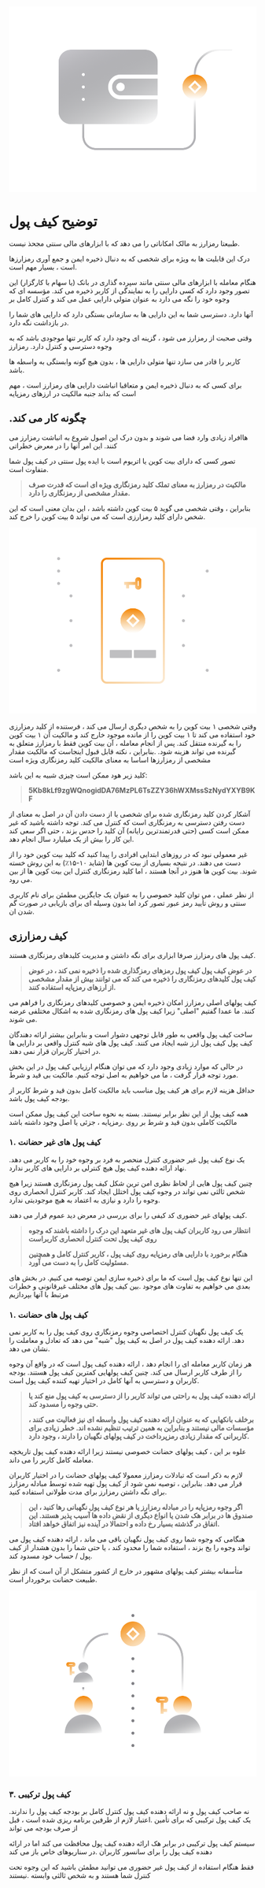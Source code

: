 ![](../images/02-main-l.png)

# توضیح کیف پول

طبیعتا  رمزارز به مالک امکاناتی را می دهد که با ابزارهای مالی سنتی مجحذ نیست.

درک این قابلیت ها به ویژه برای شخصی که به دنبال ذخیره ایمن و جمع آوری رمزارزها است ، بسیار مهم است.

هنگام معامله با ابزارهای مالی سنتی مانند سپرده گذاری در بانک (یا سهام با کارگزار) این تصور وجود دارد که کسی دارایی را به نمایندگی از کاربر ذخیره می کند. مؤسسه ای که وجوه خود را نگه می دارد به عنوان متولی دارایی عمل می کند و کنترل کامل بر

آنها دارد. دسترسی شما به این دارایی ها به سازمانی بستگی دارد که دارایی های شما را در بازداشت نگه دارد.

وقتی صحبت از رمزارز می شود ، گزینه ای وجود دارد که کاربر تنها موجودی باشد که به وجوه دسترسی و کنترل دارد. رمزارز

کاربر را قادر می سازد تنها متولی دارایی ها ، بدون هیچ گونه وابستگی به واسطه ها باشد.

برای کسی که به دنبال ذخیره ایمن و متعاقبا انباشت دارایی های رمزارز است ، مهم است که بداند جنبه مالکیت در ارزهای رمزپایه

## .چگونه کار می کند

هاافراد زیادی وارد فضا می شوند و بدون درک این اصول شروع به انباشت رمزارز می کنند. این امر آنها را در معرض خطراتی

تصور کسی که دارای بیت کوین یا اتریوم است با ایده پول سنتی در کیف پول شما متفاوت است.

>**مالکیت در رمزارز به معنای تملک کلید رمزنگاری ویژه ای است که قدرت صرف مقدار مشخصی از رمزنگاری را دارد.**

 بنابراین ، وقتی شخصی می گوید ۵ بیت کوین داشته باشد ، این بدان معنی است که این شخص دارای کلید رمزارزی است که می تواند ۵ بیت کوین را خرج کند.

![](../images/02-02-l.png)

وقتی شخصی ۱ بیت کوین را به شخص دیگری ارسال می کند ، فرستنده از کلید رمزارزی خود استفاده می کند تا ۱ بیت کوین را از مانده موجود خارج کند و مالکیت آن ۱ بیت کوین را به گیرنده منتقل کند. پس از انجام معامله ، آن بیت کوین فقط با رمزارز متعلق به گیرنده می تواند هزینه شود.
.بنابراین ، نکته قابل قبول اینجاست که مالکیت مقدار مشخصی از رمزارزها اساسا به معنای مالکیت کلید رمزنگاری ویژه است

کلید زیر هود ممکن است چیزی شبیه به این باشد:

>**5Kb8kLf9zgWQnogidDA76MzPL6TsZZY36hWXMssSzNydYXYB9KF**

آشکار کردن کلید رمزنگاری شده برای شخصی یا از دست دادن آن در اصل به معنای از دست رفتن دسترسی به رمزنگاری است که کنترل می کند. توجه داشته باشید که غیر ممکن است کسی (حتی قدرتمندترین رایانه) آن کلید را حدس بزند ، حتی اگر سعی کند این کار را بیش از یک میلیارد سال انجام دهد.

غیر معمولی نبود که در روزهای ابتدایی افرادی را پیدا کنید که کلید بیت کوین خود را از دست می دهند. در نتیجه بسیاری از بیت کوین ها (شاید ۱۰-۱۵٪) به این روش خسته شوند. بیت کوین ها هنوز در آنجا هستند ، اما کلید رمزنگاری کنترل این بیت کوین ها از بین می رود.

از نظر عملی ، می توان کلید خصوصی را به عنوان یک جایگزین مطمئن برای نام کاربری سنتی و روش تأیید رمز عبور تصور کرد اما بدون وسیله ای برای بازیابی در صورت گم شدن ان.

## کیف رمزارزی

کیف پول های رمزارز صرفا ابزاری برای نگه داشتن و مدیریت کلیدهای رمزنگاری هستند.

>**در عوض کیف پول کیف پول رمزهای رمزگذاری شده را ذخیره نمی کند ، در عوض کیف پول کلیدهای رمزنگاری را ذخیره می کند که می توانند بیش از مقدار مشخصی از ارزهای رمزپایه استفاده کنند.**

کیف پولهای اصلی رمزارز امکان ذخیره ایمن و خصوصی کلیدهای رمزنگاری را فراهم می کنند. ما عمدا گفتیم "اصلی" زیرا کیف پول های رمزنگاری شده به اشکال مختلفی عرضه می شوند.

ساخت کیف پول واقعی به طور قابل توجهی دشوار است و بنابراین بیشتر ارائه دهندگان کیف پول کیف پول ارز شبه ایجاد می کنند. کیف پول های شبه کنترل واقعی بر دارایی ها در اختیار کاربران قرار نمی دهند.

در حالی که موارد زیادی وجود دارد که می توان هنگام ارزیابی کیف پول در این بخش مورد توجه قرار گرفت ، ما می خواهیم به اصل توجه کنیم. مالکیت بی قید و شرط.

حداقل هزینه لازم برای هر کیف پول مناسب باید مالکیت کامل بدون قید و شرط کاربر از بودجه کیف پول باشد.

همه کیف پول از این نظر برابر نیستند. بسته به نحوه ساخت این کیف پول ممکن است مالکیت کاملی بدون قید و شرط بر روی .رمزپایه ، جزئی یا اصل وجود داشته باشد

### کیف پول های غیر حضانت .۱

یک نوع کیف پول غیر حضوری کنترل منحصر به فرد بر وجوه خود را به کاربر می دهد. نهاد ارائه دهنده کیف پول هیچ کنترلی بر دارایی های کاربر ندارد.

چنین کیف پول هایی از لحاظ نظری امن ترین شکل کیف پول رمزنگاری هستند زیرا هیچ شخص ثالثی نمی تواند در وجوه کیف پول اختلل ایجاد کند. کاربر کنترل انحصاری روی وجوه را دارد و نیازی به اعتماد به هیچ موجودیتی ندارد.

کیف پولهای غیر حضوری کد کیفی را برای بررسی در معرض دید عموم قرار می دهند.

>**انتظار می رود کاربران کیف پول های غیر متعهد این درک را داشته باشند که وجوه روی کیف پول تحت کنترل انحصاری کاربراست**
>
>**هنگام برخورد با دارایی های رمزپایه روی کیف پول ، کاربر کنترل کامل و همچنین مسئولیت کامل را به دست می آورد.**

این تنها نوع کیف پول است که ما برای ذخیره سازی ایمن توصیه می کنیم. در بخش های بعدی می خواهیم به تفاوت های موجود .بین کیف پول های مختلف غیرقانونی و خطرات مرتبط با آنها بپردازیم

### کیف پول های حضانت .۱

یک کیف پول نگهبان کنترل اختصاصی وجوه رمزنگاری روی کیف پول را به کاربر نمی دهد. ارائه دهنده کیف پول در اصل به کیف پول "شبه" می دهد که تعادل و معاملت را نشان می دهد.

هر زمان کاربر معامله ای را انجام دهد ، ارائه دهنده کیف پول است که در واقع آن وجوه را از طرف کاربر ارسال می کند. چنین کیف پولهایی کمترین کیف پول هستند. بودجه کاربران و دسترسی به آنها کامل در اختیار تهیه کننده کیف پول است.

>**ارائه دهنده کیف پول به راحتی می تواند کاربر را از دسترسی به کیف پول منع کند یا حتی وجوه را مسدود کند.**
> 
>**برخلف بانکهایی که به عنوان ارائه دهنده کیف پول واسطه ای نیز فعالیت می کنند ، مؤسسات مالی نیستند و بنابراین به همین ترتیب تنظیم نشده اند. خطر زیادی برای کاربرانی که مقدار زیادی رمزپرداخت در کیف پولهای نگهبان را دارند ، وجود دارد.**

علوه بر این ، کیف پولهای حضانت خصوصی نیستند زیرا ارائه دهنده کیف پول تاریخچه معامله کامل کاربر را می داند.

لازم به ذکر است که تبادلات رمزارز معمولا کیف پولهای حضانت را در اختیار کاربران قرار می دهد. بنابراین ، توصیه نمی شود از کیف پول تهیه شده توسط مبادله رمزارز برای نگه داشتن رمزارز برای مدت طولانی استفاده کنید.

>**اگر وجوه رمزپایه را در مبادله رمزارز یا هر نوع کیف پول نگهبانی رها کنید ، این صندوق ها در برابر هک شدن یا انواع دیگری از نقض داده ها آسیب پذیر هستند. این اتفاق در گذشته بسیار رخ داده و احتمالا در آینده نیز اتفاق خواهد افتاد.**

هنگامی که وجوه شما روی کیف پول نگهبان باقی می ماند ، ارائه دهنده کیف پول می تواند وجوه را یخ بزند ، استفاده شما را محدود کند ، یا حتی شما را بدون هشدار از کیف پول / حساب خود مسدود کند.

متأسفانه بیشتر کیف پولهای مشهور در خارج از کشور متشکل از آن است که از نظر طبیعت حضانت برخوردار است.

![](../images/02-03-l.png)

### کیف پول ترکیبی .۳

نه صاحب کیف پول و نه ارائه دهنده کیف پول کنترل کامل بر بودجه کیف پول را ندارند. یک کیف پول ترکیبی که برای تأمین .اعتبار لازم از طرفین برنامه ریزی شده است ، قبل از صرف بودجه می تواند

سیستم کیف پول ترکیبی در برابر هک ارائه دهنده کیف پول محافظت می کند اما در ارائه دهنده کیف پول را برای سانسور کاربران .در سناریوهای خاص باز می کند

فقط هنگام استفاده از کیف پول غیر حضوری می توانید مطمئن باشید که این وجوه تحت کنترل شما هستند و به شخص ثالثی وابسته .نیستند
